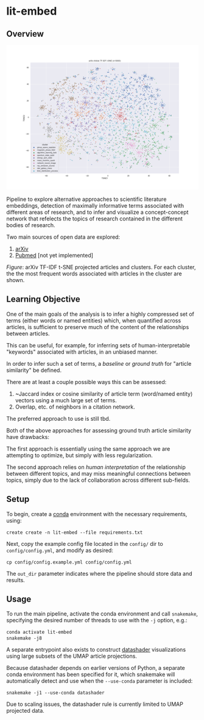 lit-embed
=========

Overview
--------

![arxiv tf-idf t-SNE plot](extra/arxiv-lemma-tfidf-tsne.png)

Pipeline to explore alternative approaches to scientific literature embeddings, 
detection of maximally informative terms associated with different areas of research,
and to infer and visualize a concept-concept network that refelects the topics of
research contained in the different bodies of research.

Two main sources of open data are explored:

1. [arXiv](https://arxiv.org/)
2. [Pubmed](https://pubmed.ncbi.nlm.nih.gov/) [not yet implemented]

_Figure_: arXiv TF-IDF t-SNE projected articles and clusters. For each cluster, the the
most frequent words associated with articles in the cluster are shown.

Learning Objective
------------------

One of the main goals of the analysis is to infer a highly compressed set of terms
(either words or named entities) which, when quantified across articles, is sufficient
to preserve much of the content of the relationships between articles.

This can be useful, for example, for inferring sets of human-interpretable "keywords"
associated with articles, in an unbiased manner.

In order to infer such a set of terms, a _baseline_ or _ground truth_ for "article
similarity" be defined.

There are at least a couple possible ways this can be assessed:

1. ~Jaccard index or cosine similarity of article term (word/named entity) vectors using
   a much large set of terms.
2. Overlap, etc. of neighbors in a citation network.

The preferred approach to use is still tbd.

Both of the above approaches for assessing ground truth article similarity have
drawbacks:

The first approach is essentially using the same approach we are attempting to optimize,
but simply with less regularization.

The second approach relies on _human interpretation_ of the relationship between
different topics, and may miss meaningful connections between topics, simply due to the
lack of collaboration across different sub-fields.

Setup
-----

To begin, create a [conda](https://docs.conda.io/en/latest/) environment with the
necessary requirements, using:

```
create create -n lit-embed --file requirements.txt
```

Next, copy the example config file located in the `config/` dir to `config/config.yml`,
and modify as desired:

```
cp config/config.example.yml config/config.yml
```

The `out_dir` parameter indicates where the pipeline should store data and results.

Usage
-----

To run the main pipeline, activate the conda environment and call `snakemake`,
specifying the desired number of threads to use with the `-j` option, e.g.:

```
conda activate lit-embed
snakemake -j8
```

A separate entrypoint also exists to construct [datashader](https://datashader.org/)
visualizations using large subsets of the UMAP article projections.

Because datashader depends on earlier versions of Python, a separate conda environment
has been specified for it, which snakemake will automatically detect and use when the
`--use-conda` parameter is included:

```
snakemake -j1 --use-conda datashader
```

Due to scaling issues, the datashader rule is currently limited to UMAP projected data.

